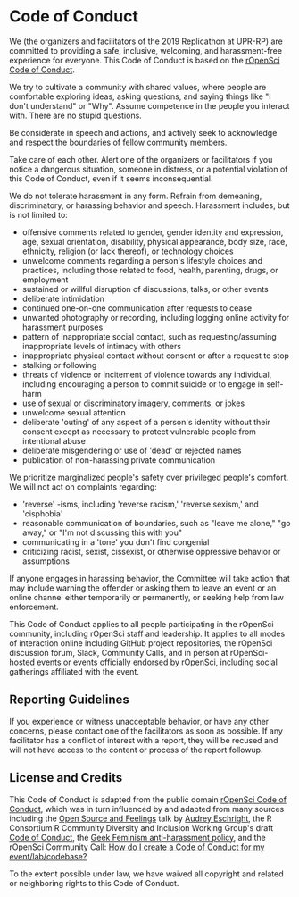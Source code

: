 # Code of Conduct

We (the organizers and facilitators of the 2019 Replicathon at UPR-RP) are committed to providing a safe, inclusive, welcoming, and harassment-free experience for everyone. This Code of Conduct is based on the [rOpenSci Code of Conduct](https://ropensci.org/code-of-conduct/).

We try to cultivate a community with shared values, where people are comfortable exploring ideas, asking questions, and saying things like "I don't understand" or "Why". Assume competence in the people you interact with. There are no stupid questions.

Be considerate in speech and actions, and actively seek to acknowledge and respect the boundaries of fellow community members.

Take care of each other. Alert one of the organizers or facilitators if you notice a dangerous situation, someone in distress, or a potential violation of this Code of Conduct, even if it seems inconsequential.

We do not tolerate harassment in any form. Refrain from demeaning, discriminatory, or harassing behavior and speech. Harassment includes, but is not limited to:

- offensive comments related to gender, gender identity and expression, age, sexual orientation, disability, physical appearance, body size, race, ethnicity, religion (or lack thereof), or technology choices
- unwelcome comments regarding a person's lifestyle choices and practices, including those related to food, health, parenting, drugs, or employment
- sustained or willful disruption of discussions, talks, or other events
- deliberate intimidation
- continued one-on-one communication after requests to cease
- unwanted photography or recording, including logging online activity for harassment purposes
- pattern of inappropriate social contact, such as requesting/assuming inappropriate levels of intimacy with others
- inappropriate physical contact without consent or after a request to stop
- stalking or following
- threats of violence or incitement of violence towards any individual, including encouraging a person to commit suicide or to engage in self-harm
- use of sexual or discriminatory imagery, comments, or jokes
- unwelcome sexual attention
- deliberate 'outing' of any aspect of a person's identity without their consent except as necessary to protect vulnerable people from intentional abuse
- deliberate misgendering or use of 'dead' or rejected names
- publication of non-harassing private communication

We prioritize marginalized people's safety over privileged people's comfort. We will not act on complaints regarding:

- 'reverse' -isms, including 'reverse racism,' 'reverse sexism,' and 'cisphobia'
- reasonable communication of boundaries, such as "leave me alone," "go away," or "I'm not discussing this with you"
- communicating in a 'tone' you don't find congenial
- criticizing racist, sexist, cissexist, or otherwise oppressive behavior or assumptions

If anyone engages in harassing behavior, the Committee will take action that may include warning the offender or asking them to leave an event or an online channel either temporarily or permanently, or seeking help from law enforcement.

This Code of Conduct applies to all people participating in the rOpenSci community, including rOpenSci staff and leadership. It applies to all modes of interaction online including GitHub project repositories, the rOpenSci discussion forum, Slack, Community Calls, and in person at rOpenSci-hosted events or events officially endorsed by rOpenSci, including social gatherings affiliated with the event.

## Reporting Guidelines

If you experience or witness unacceptable behavior, or have any other concerns, please contact one of the facilitators as soon as possible. If any facilitator has a conflict of interest with a report, they will be recused and will not have access to the content or process of the report followup.

## License and Credits

This Code of Conduct is adapted from the public domain [rOpenSci Code of Conduct](https://ropensci.org/code-of-conduct/), which was in turn influenced by and adapted from many sources including the [Open Source and Feelings](https://youtu.be/nizfHxg8y3o) talk by [Audrey Eschright](http://lifeofaudrey.com/), the R Consortium R Community Diversity and Inclusion Working Group's draft [Code of Conduct](https://github.com/RConsortium/RCDI-WG/blob/0ca0a91dccc9296ff53a5806f52a2a49dbb8850d/conduct/code-of-conduct.md), the [Geek Feminism anti-harassment policy](http://geekfeminism.wikia.com/wiki/Community_anti-harassment/Policy), and the rOpenSci Community Call: [How do I create a Code of Conduct for my event/lab/codebase?](https://ropensci.org/commcalls/2016-12-15/)

To the extent possible under law, we have waived all copyright and related or neighboring rights to this Code of Conduct.

